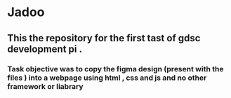 # Jadoo
## This the repository for the first tast of gdsc development pi . 

### Task objective was to copy the figma design (present with the files ) into a webpage using html , css and js and no other framework or liabrary    
